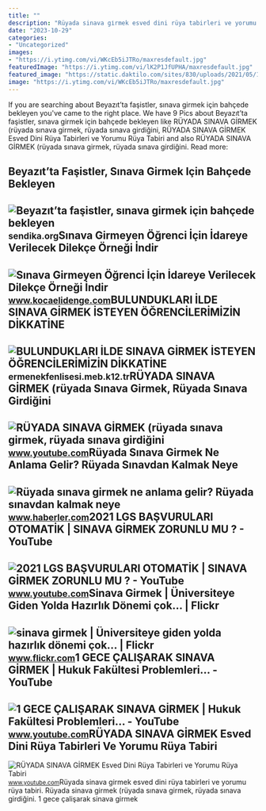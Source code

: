 ```yaml
---
title: ""
description: "Rüyada sinava gi̇rmek esved dini rüya tabirleri ve yorumu rüya tabiri"
date: "2023-10-29"
categories:
- "Uncategorized"
images:
- "https://i.ytimg.com/vi/WKcEb5iJTRo/maxresdefault.jpg"
featuredImage: "https://i.ytimg.com/vi/lK2P1JfUPHA/maxresdefault.jpg"
featured_image: "https://static.daktilo.com/sites/830/uploads/2021/05/14/olives.jpg"
image: "https://i.ytimg.com/vi/WKcEb5iJTRo/maxresdefault.jpg"
---
```


If you are searching about Beyazıt’ta faşistler, sınava girmek için bahçede bekleyen you've came to the right place. We have 9 Pics about Beyazıt’ta faşistler, sınava girmek için bahçede bekleyen like RÜYADA SINAVA GİRMEK (rüyada sınava girmek, rüyada sınava girdiğini, RÜYADA SINAVA GİRMEK Esved Dini Rüya Tabirleri ve Yorumu Rüya Tabiri and also RÜYADA SINAVA GİRMEK (rüyada sınava girmek, rüyada sınava girdiğini. Read more:

Beyazıt’ta Faşistler, Sınava Girmek Için Bahçede Bekleyen
---------------------------------------------------------

 ![Beyazıt’ta faşistler, sınava girmek için bahçede bekleyen](https://sendikaorg.fra1.digitaloceanspaces.com/wp-content/uploads/2023/01/05163738/beyazitta-fasistler-sinava-girmek-icin-bahcede-bekleyen-universitelilere-saldirdi.jpg) <small>sendika.org</small>Sınava Girmeyen Öğrenci İçin İdareye Verilecek Dilekçe Örneği İndir
-------------------------------------------------------------------

 ![Sınava Girmeyen Öğrenci İçin İdareye Verilecek Dilekçe Örneği İndir](https://static.daktilo.com/sites/830/uploads/2021/05/14/olives.jpg) <small>www.kocaelidenge.com</small>BULUNDUKLARI İLDE SINAVA GİRMEK İSTEYEN ÖĞRENCİLERİMİZİN DİKKATİNE
------------------------------------------------------------------

 ![BULUNDUKLARI İLDE SINAVA GİRMEK İSTEYEN ÖĞRENCİLERİMİZİN DİKKATİNE](http://ermenekfenlisesi.meb.k12.tr/meb_iys_dosyalar/70/03/974082/resimler/2020_09/k_01122900_duyuru.jpg) <small>ermenekfenlisesi.meb.k12.tr</small>RÜYADA SINAVA GİRMEK (rüyada Sınava Girmek, Rüyada Sınava Girdiğini
-------------------------------------------------------------------

 ![RÜYADA SINAVA GİRMEK (rüyada sınava girmek, rüyada sınava girdiğini](https://i.ytimg.com/vi/Wg8NiFXqYyo/maxresdefault.jpg?sqp=-oaymwEmCIAKENAF8quKqQMa8AEB-AH-CYAC0AWKAgwIABABGGUgWChGMA8=&rs=AOn4CLCBG4lK0YGH3owpQ3a31oPy7m-XxA) <small>www.youtube.com</small>Rüyada Sınava Girmek Ne Anlama Gelir? Rüyada Sınavdan Kalmak Neye
-----------------------------------------------------------------

 ![Rüyada sınava girmek ne anlama gelir? Rüyada sınavdan kalmak neye](https://i.hbrcdn.com/haber/2021/11/30/ruyada-sinava-girmek-ne-anlama-gelir-ruyada-14566143_7296_amp.jpg) <small>www.haberler.com</small>2021 LGS BAŞVURULARI OTOMATİK | SINAVA GİRMEK ZORUNLU MU ? - YouTube
--------------------------------------------------------------------

 ![2021 LGS BAŞVURULARI OTOMATİK | SINAVA GİRMEK ZORUNLU MU ? - YouTube](https://i.ytimg.com/vi/oyxQEazBlHo/maxresdefault.jpg) <small>www.youtube.com</small>Sinava Girmek | Üniversiteye Giden Yolda Hazırlık Dönemi çok… | Flickr
----------------------------------------------------------------------

 ![sinava girmek | Üniversiteye giden yolda hazırlık dönemi çok… | Flickr](https://live.staticflickr.com/8451/7955248046_62268db177.jpg) <small>www.flickr.com</small>1 GECE ÇALIŞARAK SINAVA GİRMEK | Hukuk Fakültesi Problemleri... - YouTube
-------------------------------------------------------------------------

 ![1 GECE ÇALIŞARAK SINAVA GİRMEK | Hukuk Fakültesi Problemleri... - YouTube](https://i.ytimg.com/vi/lK2P1JfUPHA/maxresdefault.jpg) <small>www.youtube.com</small>RÜYADA SINAVA GİRMEK Esved Dini Rüya Tabirleri Ve Yorumu Rüya Tabiri
--------------------------------------------------------------------

 ![RÜYADA SINAVA GİRMEK Esved Dini Rüya Tabirleri ve Yorumu Rüya Tabiri](https://i.ytimg.com/vi/WKcEb5iJTRo/maxresdefault.jpg) <small>www.youtube.com</small>Rüyada sinava gi̇rmek esved dini rüya tabirleri ve yorumu rüya tabiri. Rüyada sinava gi̇rmek (rüyada sınava girmek, rüyada sınava girdiğini. 1 gece çalişarak sinava gi̇rmek
